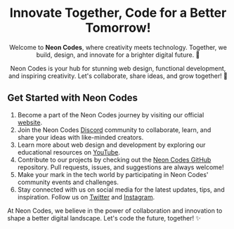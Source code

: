 <div align="center">
    <h1>Innovate Together, Code for a Better Tomorrow!</h1>
    
    
<p> Welcome to <b>Neon Codes</b>, where creativity meets technology. Together, we build, design, and innovate for a brighter digital future. 🚀 </p>
    <p> Neon Codes is your hub for stunning web design, functional development, and inspiring creativity. Let's collaborate, share ideas, and grow together! 🌟 </p>
</div>

<h2>Get Started with Neon Codes</h2>
<ol>
    <li>Become a part of the Neon Codes journey by visiting our official <a href="(https://neoncodes.netlify.app/)">website</a>.</li>
    <li> Join the Neon Codes <a href="https://discord.neoncodes.org">Discord</a> community to collaborate, learn, and share your ideas with like-minded creators.</li>
    <li> Learn more about web design and development by exploring our educational resources on <a href="#">YouTube</a>.</li>
    <li> Contribute to our projects by checking out the <a href="#">Neon Codes GitHub</a> repository. Pull requests, issues, and suggestions are always welcome!</li>
    <li> Make your mark in the tech world by participating in Neon Codes' community events and challenges.</li>
    <li> Stay connected with us on social media for the latest updates, tips, and inspiration. Follow us on <a href="#">Twitter</a> and <a href="#">Instagram</a>.</li>
</ol>

<p>At Neon Codes, we believe in the power of collaboration and innovation to shape a better digital landscape. Let's code the future, together! ✨</p>
